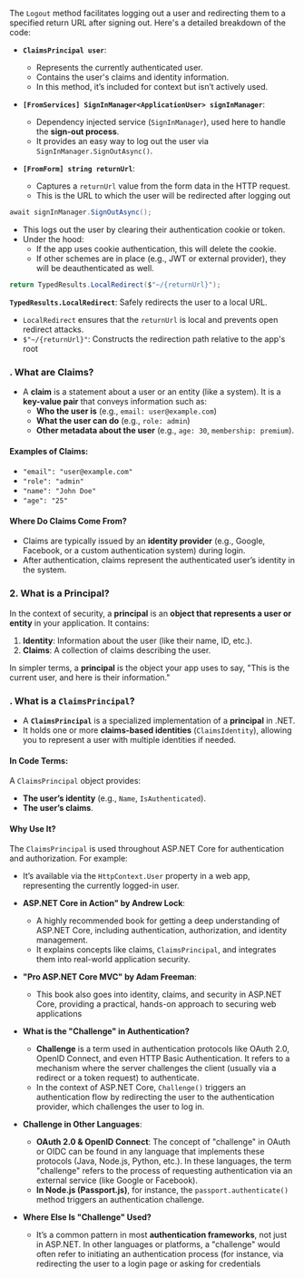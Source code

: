 The `Logout` method facilitates logging out a user and redirecting them to a specified return URL after signing out. Here's a detailed breakdown of the code:

- **`ClaimsPrincipal user`**:
    
    - Represents the currently authenticated user.
    - Contains the user's claims and identity information.
    - In this method, it’s included for context but isn’t actively used.
- **`[FromServices] SignInManager<ApplicationUser> signInManager`**:
    
    - Dependency injected service (`SignInManager`), used here to handle the **sign-out process**.
    - It provides an easy way to log out the user via `SignInManager.SignOutAsync()`.
- **`[FromForm] string returnUrl`**:
    
    - Captures a `returnUrl` value from the form data in the HTTP request.
    - This is the URL to which the user will be redirected after logging out

```csharp
await signInManager.SignOutAsync();
```

- This logs out the user by clearing their authentication cookie or token.
- Under the hood:
    - If the app uses cookie authentication, this will delete the cookie.
    - If other schemes are in place (e.g., JWT or external provider), they will be deauthenticated as well.
```csharp
return TypedResults.LocalRedirect($"~/{returnUrl}");
```

**`TypedResults.LocalRedirect`**: Safely redirects the user to a local URL.

- `LocalRedirect` ensures that the `returnUrl` is local and prevents open redirect attacks.
- `$"~/{returnUrl}"`: Constructs the redirection path relative to the app's root




### **. What are Claims?**

- A **claim** is a statement about a user or an entity (like a system). It is a **key-value pair** that conveys information such as:
    - **Who the user is** (e.g., `email: user@example.com`)
    - **What the user can do** (e.g., `role: admin`)
    - **Other metadata about the user** (e.g., `age: 30`, `membership: premium`).

#### **Examples of Claims**:

- `"email": "user@example.com"`
- `"role": "admin"`
- `"name": "John Doe"`
- `"age": "25"`

#### **Where Do Claims Come From?**

- Claims are typically issued by an **identity provider** (e.g., Google, Facebook, or a custom authentication system) during login.
- After authentication, claims represent the authenticated user’s identity in the system.


### **2. What is a Principal?**

In the context of security, a **principal** is an **object that represents a user or entity** in your application. It contains:

1. **Identity**: Information about the user (like their name, ID, etc.).
2. **Claims**: A collection of claims describing the user.

In simpler terms, a **principal** is the object your app uses to say, "This is the current user, and here is their information."


### **. What is a `ClaimsPrincipal`?**

- A **`ClaimsPrincipal`** is a specialized implementation of a **principal** in .NET.
- It holds one or more **claims-based identities** (`ClaimsIdentity`), allowing you to represent a user with multiple identities if needed.

#### **In Code Terms**:

A `ClaimsPrincipal` object provides:

- **The user’s identity** (e.g., `Name`, `IsAuthenticated`).
- **The user’s claims**.

#### **Why Use It?**

The `ClaimsPrincipal` is used throughout ASP.NET Core for authentication and authorization. For example:

- It’s available via the `HttpContext.User` property in a web app, representing the currently logged-in user.




- **ASP.NET Core in Action" by Andrew Lock**:
    
    - A highly recommended book for getting a deep understanding of ASP.NET Core, including authentication, authorization, and identity management.
    - It explains concepts like claims, `ClaimsPrincipal`, and integrates them into real-world application security.
- **"Pro ASP.NET Core MVC" by Adam Freeman**:
    
    - This book also goes into identity, claims, and security in ASP.NET Core, providing a practical, hands-on approach to securing web applications
- **What is the "Challenge" in Authentication?**
    
    - **Challenge** is a term used in authentication protocols like OAuth 2.0, OpenID Connect, and even HTTP Basic Authentication. It refers to a mechanism where the server challenges the client (usually via a redirect or a token request) to authenticate.
    - In the context of ASP.NET Core, `Challenge()` triggers an authentication flow by redirecting the user to the authentication provider, which challenges the user to log in.
- **Challenge in Other Languages**:
    
    - **OAuth 2.0 & OpenID Connect**: The concept of "challenge" in OAuth or OIDC can be found in any language that implements these protocols (Java, Node.js, Python, etc.). In these languages, the term "challenge" refers to the process of requesting authentication via an external service (like Google or Facebook).
    - **In Node.js (Passport.js)**, for instance, the `passport.authenticate()` method triggers an authentication challenge.
- **Where Else Is "Challenge" Used?**
    
    - It’s a common pattern in most **authentication frameworks**, not just in ASP.NET. In other languages or platforms, a "challenge" would often refer to initiating an authentication process (for instance, via redirecting the user to a login page or asking for credentials